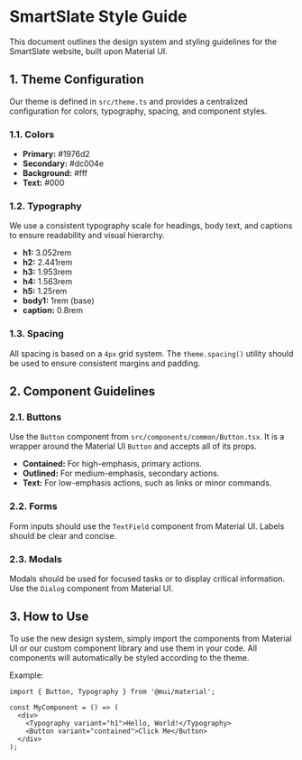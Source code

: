 # SmartSlate Style Guide

This document outlines the design system and styling guidelines for the SmartSlate website, built upon Material UI.

## 1. Theme Configuration

Our theme is defined in `src/theme.ts` and provides a centralized configuration for colors, typography, spacing, and component styles.

### 1.1. Colors

- **Primary:** #1976d2
- **Secondary:** #dc004e
- **Background:** #fff
- **Text:** #000

### 1.2. Typography

We use a consistent typography scale for headings, body text, and captions to ensure readability and visual hierarchy.

- **h1:** 3.052rem
- **h2:** 2.441rem
- **h3:** 1.953rem
- **h4:** 1.563rem
- **h5:** 1.25rem
- **body1:** 1rem (base)
- **caption:** 0.8rem

### 1.3. Spacing

All spacing is based on a `4px` grid system. The `theme.spacing()` utility should be used to ensure consistent margins and padding.

## 2. Component Guidelines

### 2.1. Buttons

Use the `Button` component from `src/components/common/Button.tsx`. It is a wrapper around the Material UI `Button` and accepts all of its props.

- **Contained:** For high-emphasis, primary actions.
- **Outlined:** For medium-emphasis, secondary actions.
- **Text:** For low-emphasis actions, such as links or minor commands.

### 2.2. Forms

Form inputs should use the `TextField` component from Material UI. Labels should be clear and concise.

### 2.3. Modals

Modals should be used for focused tasks or to display critical information. Use the `Dialog` component from Material UI.

## 3. How to Use

To use the new design system, simply import the components from Material UI or our custom component library and use them in your code. All components will automatically be styled according to the theme.

Example:

```tsx
import { Button, Typography } from '@mui/material';

const MyComponent = () => (
  <div>
    <Typography variant="h1">Hello, World!</Typography>
    <Button variant="contained">Click Me</Button>
  </div>
);